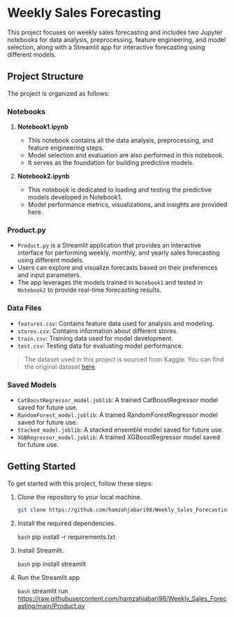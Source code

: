 # Weekly Sales Forecasting

This project focuses on weekly sales forecasting and includes two Jupyter notebooks for data analysis, preprocessing, feature engineering, and model selection, along with a Streamlit app for interactive forecasting using different models.

## Project Structure

The project is organized as follows:

### Notebooks

1. **Notebook1.ipynb**
   - This notebook contains all the data analysis, preprocessing, and feature engineering steps.
   - Model selection and evaluation are also performed in this notebook.
   - It serves as the foundation for building predictive models.

2. **Notebook2.ipynb**
   - This notebook is dedicated to loading and testing the predictive models developed in Notebook1.
   - Model performance metrics, visualizations, and insights are provided here.

### Product.py

- `Product.py` is a Streamlit application that provides an interactive interface for performing weekly, monthly, and yearly sales forecasting using different models.
- Users can explore and visualize forecasts based on their preferences and input parameters.
- The app leverages the models trained in `Notebook1` and tested in `Notebook2` to provide real-time forecasting results.

### Data Files

- `features.csv`: Contains feature data used for analysis and modeling.
- `stores.csv`: Contains information about different stores.
- `train.csv`: Training data used for model development.
- `test.csv`: Testing data for evaluating model performance.

> The dataset used in this project is sourced from Kaggle. You can find the original dataset [here](https://www.kaggle.com/datasets/yasserh/walmart-dataset).

### Saved Models

- `CatBoostRegressor_model.joblib`: A trained CatBoostRegressor model saved for future use.
- `RandomForest_model.joblib`: A trained RandomForestRegressor model saved for future use.
- `Stacked_model.joblib`: A stacked ensemble model saved for future use.
- `XGBRegressor_model.joblib`: A trained XGBoostRegressor model saved for future use.

## Getting Started

To get started with this project, follow these steps:


1. Clone the repository to your local machine.

   ```bash
   git clone https://github.com/hamzahjabari98/Weekly_Sales_Forecasting.git

2. Install the required dependencies.

   ```bash```
   pip install -r requirements.txt

3. Install Streamlit.

   ```bash```
   pip install streamlit

4. Run the Streamlit app

   ```bash```
   streamlit run https://raw.githubusercontent.com/hamzahjabari98/Weekly_Sales_Forecasting/main/Product.py

